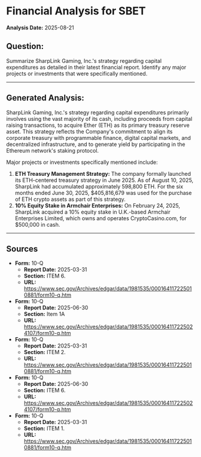 # Financial Analysis for SBET
**Analysis Date:** 2025-08-21

## Question:
Summarize SharpLink Gaming, Inc.'s strategy regarding capital expenditures as detailed in their latest financial report. Identify any major projects or investments that were specifically mentioned.

---

## Generated Analysis:
SharpLink Gaming, Inc.'s strategy regarding capital expenditures primarily involves using the vast majority of its cash, including proceeds from capital raising transactions, to acquire Ether (ETH) as its primary treasury reserve asset. This strategy reflects the Company's commitment to align its corporate treasury with programmable finance, digital capital markets, and decentralized infrastructure, and to generate yield by participating in the Ethereum network's staking protocol.

Major projects or investments specifically mentioned include:
1.  **ETH Treasury Management Strategy:** The company formally launched its ETH-centered treasury strategy in June 2025. As of August 10, 2025, SharpLink had accumulated approximately 598,800 ETH. For the six months ended June 30, 2025, $405,816,679 was used for the purchase of ETH crypto assets as part of this strategy.
2.  **10% Equity Stake in Armchair Enterprises:** On February 24, 2025, SharpLink acquired a 10% equity stake in U.K.-based Armchair Enterprises Limited, which owns and operates CryptoCasino.com, for $500,000 in cash.

---

## Sources
- **Form:** 10-Q
  - **Report Date:** 2025-03-31
  - **Section:** ITEM    6.
  - **URL:** https://www.sec.gov/Archives/edgar/data/1981535/000164117225010881/form10-q.htm
- **Form:** 10-Q
  - **Report Date:** 2025-06-30
  - **Section:** Item 1A
  - **URL:** https://www.sec.gov/Archives/edgar/data/1981535/000164117225024107/form10-q.htm
- **Form:** 10-Q
  - **Report Date:** 2025-03-31
  - **Section:** ITEM    2.
  - **URL:** https://www.sec.gov/Archives/edgar/data/1981535/000164117225010881/form10-q.htm
- **Form:** 10-Q
  - **Report Date:** 2025-06-30
  - **Section:** ITEM    6.
  - **URL:** https://www.sec.gov/Archives/edgar/data/1981535/000164117225024107/form10-q.htm
- **Form:** 10-Q
  - **Report Date:** 2025-03-31
  - **Section:** ITEM    1.
  - **URL:** https://www.sec.gov/Archives/edgar/data/1981535/000164117225010881/form10-q.htm